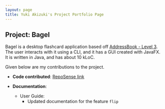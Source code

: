 ```yaml
---
layout: page
title: Yuki Akizuki's Project Portfolio Page
---
```


## Project: Bagel

Bagel is a desktop flashcard application based off [AddressBook - Level 3](https://se-education.org/addressbook-level3/). The user interacts with it using a CLI, and it has a GUI created with JavaFX. It is written in Java, and has about 10 kLoC.

Given below are my contributions to the project.

* **Code contributed**: [RepoSense link](https://nus-cs2103-ay2021s1.github.io/tp-dashboard/#breakdown=true)

* **Documentation**:
  * User Guide:
    * Updated documentation for the feature `flip`
   
